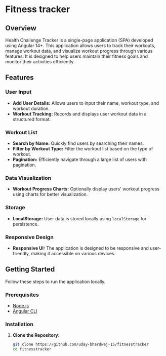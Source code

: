 # Fitness tracker

## Overview

Health Challenge Tracker is a single-page application (SPA) developed using Angular 14+. This application allows users to track their workouts, manage workout data, and visualize workout progress through various features. It is designed to help users maintain their fitness goals and monitor their activities efficiently.

## Features

### User Input

- **Add User Details:** Allows users to input their name, workout type, and workout duration.
- **Workout Tracking:** Records and displays user workout data in a structured format.

### Workout List

- **Search by Name:** Quickly find users by searching their names.
- **Filter by Workout Type:** Filter the workout list based on the type of workout.
- **Pagination:** Efficiently navigate through a large list of users with pagination.

### Data Visualization

- **Workout Progress Charts:** Optionally display users' workout progress using charts for better visualization.

### Storage

- **LocalStorage:** User data is stored locally using `localStorage` for persistence.

### Responsive Design

- **Responsive UI:** The application is designed to be responsive and user-friendly, making it accessible on various devices.

## Getting Started

Follow these steps to run the application locally.

### Prerequisites

- [Node.js](https://nodejs.org/en/)
- [Angular CLI](https://angular.io/cli)

### Installation

1. **Clone the Repository:**
   ```sh
   git clone https://github.com/uday-bhardwaj-15/fitnesstracker
   cd fitnesstracker
   ```
